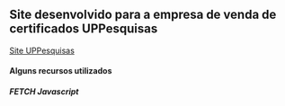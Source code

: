 <h2>Site desenvolvido para a empresa de venda de certificados UPPesquisas</h2>
<a href="www.uppesquisas.com.br">Site UPPesquisas</a>

<h4>Alguns recursos utilizados</h4>

<h5>FETCH Javascript</h5>



